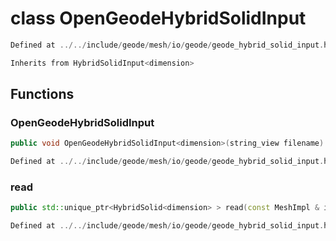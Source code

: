# class OpenGeodeHybridSolidInput

```cpp
Defined at ../../include/geode/mesh/io/geode/geode_hybrid_solid_input.h#32
```

```cpp
Inherits from HybridSolidInput<dimension>
```



## Functions

### OpenGeodeHybridSolidInput

```cpp
public void OpenGeodeHybridSolidInput<dimension>(string_view filename)
```

```cpp
Defined at ../../include/geode/mesh/io/geode/geode_hybrid_solid_input.h#32
```

### read

```cpp
public std::unique_ptr<HybridSolid<dimension> > read(const MeshImpl & impl)
```

```cpp
Defined at ../../include/geode/mesh/io/geode/geode_hybrid_solid_input.h#32
```



